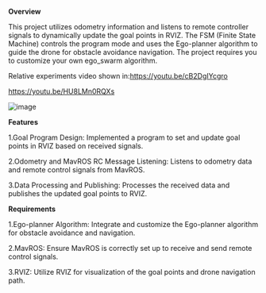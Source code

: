 **Overview**

This project utilizes odometry information and listens to remote controller signals to dynamically update the goal points in RVIZ. The FSM (Finite State Machine) controls the program mode and uses the Ego-planner algorithm to guide the drone for obstacle avoidance navigation. The project requires you to customize your own ego_swarm algorithm.


Relative experiments video shown in:https://youtu.be/cB2DgIYcgro

https://youtu.be/HU8LMn0RQXs

![image](https://github.com/CutiCupcake/ego_swarm_rviz/assets/113587573/b6afb467-9ebe-4824-b6f2-d4761dc25ec6)


**Features**

1.Goal Program Design: Implemented a program to set and update goal points in RVIZ based on received signals.

2.Odometry and MavROS RC Message Listening: Listens to odometry data and remote control signals from MavROS.

3.Data Processing and Publishing: Processes the received data and publishes the updated goal points to RVIZ.

**Requirements**

1.Ego-planner Algorithm: Integrate and customize the Ego-planner algorithm for obstacle avoidance and navigation.

2.MavROS: Ensure MavROS is correctly set up to receive and send remote control signals.

3.RVIZ: Utilize RVIZ for visualization of the goal points and drone navigation path.
